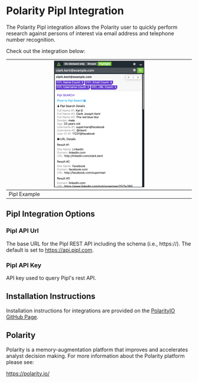 # Polarity Pipl Integration

The Polarity Pipl integration allows the Polarity user to quickly perform research against persons of interest via email address and telephone number recognition.

Check out the integration below: 

| <img src="./assets/overlay.png" width="50%"> |
|---|
|Pipl Example|

## Pipl Integration Options

### Pipl API Url 
The base URL for the Pipl REST API including the schema (i.e., https://). The default is set to https://api.pipl.com.

### Pipl API Key 
API key used to query Pipl's rest API.


## Installation Instructions

Installation instructions for integrations are provided on the [PolarityIO GitHub Page](https://polarityio.github.io/).

## Polarity

Polarity is a memory-augmentation platform that improves and accelerates analyst decision making.  For more information about the Polarity platform please see:

https://polarity.io/
